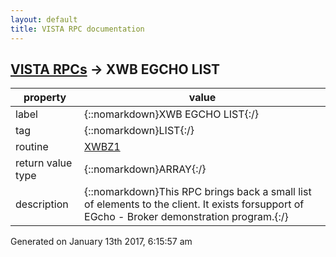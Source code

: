 ```yaml
---
layout: default
title: VISTA RPC documentation
---
```




## [VISTA RPCs](TableOfContent.md) &#8594; XWB EGCHO LIST 

 property | value 
--- | --- 
 label | {::nomarkdown}XWB EGCHO LIST{:/}
 tag | {::nomarkdown}LIST{:/}
 routine | [XWBZ1](http://code.osehra.org/dox/Routine_XWBZ1_source.html)
 return value type | {::nomarkdown}ARRAY{:/}
 description | {::nomarkdown}This RPC brings back a small list of elements to the client.  It exists forsupport of EGcho - Broker demonstration program.{:/}




 Generated on January 13th 2017, 6:15:57 am